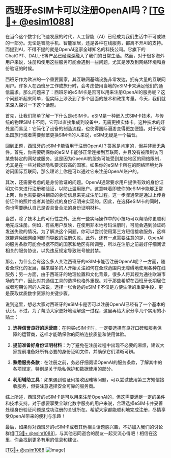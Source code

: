 # 西班牙eSIM卡可以注册OpenAI吗？[[TG💪+ @esim1088](https://t.me/s/esim1088)]

在当今这个数字化飞速发展的时代，人工智能（AI）已经成为我们生活中不可或缺的一部分。无论是智能手机、智能家居，还是各种在线服务，都离不开AI的支持。而提到AI，不得不提的就是OpenAI这家全球知名的科技公司。它旗下的ChatGPT、DALL-E等产品已经深深融入了我们的日常生活。然而，对于很多海外用户来说，注册和使用这些服务可能会遇到一些问题，尤其是涉及到网络环境和身份验证的时候。

西班牙作为欧洲的一个重要国家，其互联网基础设施非常发达，拥有大量的互联网用户。许多人在西班牙工作或旅行时，会考虑使用当地的eSIM卡来满足他们的通信需求。那么问题来了：西班牙的eSIM卡是否可以用来注册OpenAI的服务呢？这个问题听起来简单，但实际上涉及到了多个层面的技术和政策考量。今天，我们就来深入探讨一下这个话题。

首先，让我们简单了解一下什么是eSIM卡。eSIM是一种嵌入式SIM卡技术，与传统的物理SIM卡不同，它可以直接集成到设备中，无需更换实体卡。这种技术的好处显而易见：它简化了设备的制造流程，也使得国际漫游变得更加便捷。对于经常出国旅行或者需要频繁更换SIM卡的人来说，eSIM无疑是一个福音。

回到正题，西班牙的eSIM卡能否用于注册OpenAI？答案是肯定的，但并非毫无条件。首先，你需要确保你的eSIM卡能够正常连接到互联网，并且没有被限制访问某些特定的网站或服务。这是因为OpenAI的服务可能受到某些地区的网络限制，尤其是在一些对数据隐私要求较高的国家。如果你的eSIM卡所在的网络环境允许访问国际互联网，那么理论上你是可以通过它来注册OpenAI账户的。

其次，还需要考虑的是身份验证的问题。OpenAI通常要求用户提供有效的身份证明文件来进行注册和验证，以防止滥用账户。这意味着即使你的eSIM卡能够正常上网，你也需要提供相应的身份信息来完成注册过程。这一步骤通常是通过上传身份证件的照片或者其他形式的身份证明来实现的。因此，在选择eSIM卡的同时，你也需要确认自己是否具备合法的身份证明材料。

当然，除了技术上的可行性之外，还有一些实际操作中的小技巧可以帮助你更顺利地完成注册。例如，有些用户反映，在使用非本地号码注册时，可能会遇到验证码发送失败的情况。为了解决这个问题，你可以尝试使用第三方短信接收服务，这样就能避免因网络问题而导致的注册失败。此外，还有一点需要注意的是，OpenAI的服务条款可能会根据不同的国家和地区有所调整，所以在注册之前最好仔细阅读相关的服务协议，以免违反规定导致账号被封禁。

那么，为什么会有这么多人关注西班牙的eSIM卡能否注册OpenAI呢？一方面，随着全球化的发展，越来越多的人开始关注如何在全球范围内无障碍地使用各种在线服务；另一方面，由于西班牙的地理位置和文化背景，很多人将其视为通往欧洲市场的门户，因此对其通信工具的选择也格外重视。对于那些希望在西班牙长期居住或者短期访问的人来说，选择一张合适的eSIM卡不仅是方便生活的重要手段，更是获取优质数字资源的关键步骤。

说到这里，想必大家对西班牙的eSIM卡是否可以注册OpenAI已经有了一个基本的认识。不过，为了帮助大家更好地理解这一过程，这里再给大家分享几个实用的小贴士：

1. **选择信誉良好的运营商**：在购买eSIM卡时，一定要选择有良好口碑和服务保障的运营商，这样才能确保你的网络连接质量和使用体验。

2. **提前准备好身份证明材料**：为了避免在注册过程中出现不必要的麻烦，建议大家提前准备好所有必要的身份证明文件，并确保它们清晰可辨。

3. **熟悉服务条款**：在注册之前，务必仔细阅读OpenAI的服务条款，了解其中的各项规定，特别是关于隐私保护和数据使用的部分。

4. **利用辅助工具**：如果遇到验证码接收困难等问题，可以尝试使用第三方短信接收服务，但要注意选择安全可靠的服务商。

综上所述，西班牙的eSIM卡是可以用来注册OpenAI的，但这需要满足一定的条件和技术支持。对于想要享受全球化数字服务的用户来说，合理选择eSIM卡并妥善处理身份验证问题是成功注册的关键所在。希望大家都能顺利地完成注册，尽情享受OpenAI带来的便利与乐趣！

最后，如果你对西班牙的eSIM卡或者其他相关话题感兴趣，不妨加入我们的讨论群组[[TG💪+ @esim1088](https://t.me/s/esim1088)]，与其他志同道合的朋友一起交流心得吧！相信在这里，你会找到更多有用的信息和建议。

[[TG💪+ @esim1088](https://t.me/s/esim1088) ![Image](https://i.postimg.cc/4NQfJmqS/Snipaste-2025-05-13-00-14-12.png)]